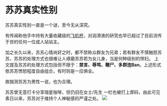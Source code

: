 # 苏苏真实性别

苏苏真实性别一直是一个谜，至今无从深究。

有传闻称他手中持有大量收藏级的[飞机杯](/999%20杂项/001%20苏苏独好飞机杯.md)，对润滑液的研究也早已超过了目前流传于世的任何一位成人站站主。

加之长久以来，苏苏心情尚好之时，都不禁称众群友为兄弟；若有群友不慎触怒苏苏，苏苏的处理方式也很难让人琢磨苏苏若为女儿身，当是何种级别的悍妇。
上文提及苏苏的处理方式包括但不限于：**禁言、辱骂、鞭尸、多群连Ban**。上述形式依苏苏愤怒程度自由组合，有时则是一应俱全。

故揣测苏苏为男性一说，也为合理。



苏苏曾无意打卡分享瑞星咖啡，但仍旧在女士/先生 一栏也被打上厚码，由此可见素日以来，苏苏对于维持个人神秘感的严谨之处。
![](https://s2.loli.net/2022/10/01/olU6MPrJ8ADeS2G.png)